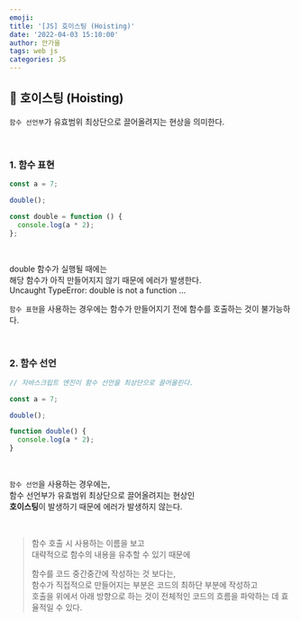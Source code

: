```yaml
---
emoji:
title: '[JS] 호이스팅 (Hoisting)'
date: '2022-04-03 15:10:00'
author: 안가을
tags: web js
categories: JS
---
```


## 💙 호이스팅 (Hoisting)

`함수 선언부`가 유효범위 최상단으로 끌어올려지는 현상을 의미한다.

<br />

### 1. 함수 표현

```js
const a = 7;

double();

const double = function () {
  console.log(a * 2);
};
```

<br />

double 함수가 실행될 때에는<br />
해당 함수가 아직 만들어지지 않기 때문에 에러가 발생한다.<br />
Uncaught TypeError: double is not a function ...

`함수 표현`을 사용하는 경우에는 함수가 만들어지기 전에 함수를 호출하는 것이 불가능하다.

<br />

### 2. 함수 선언

```js
// 자바스크립트 엔진이 함수 선언을 최상단으로 끌어올린다.

const a = 7;

double();

function double() {
  console.log(a * 2);
}
```

<br />

`함수 선언`을 사용하는 경우에는, <br />
함수 선언부가 유효범위 최상단으로 끌어올려지는 현상인 <br />
**호이스팅**이 발생하기 때문에 에러가 발생하지 않는다.

<br />

> 함수 호출 시 사용하는 이름을 보고<br />
> 대략적으로 함수의 내용을 유추할 수 있기 때문에<br />
>
> 함수를 코드 중간중간에 작성하는 것 보다는,<br />
> 함수가 직접적으로 만들어지는 부분은 코드의 최하단 부분에 작성하고<br />
> 호출을 위에서 아래 방향으로 하는 것이 전체적인 코드의 흐름을 파악하는 데 효율적일 수 있다.

```toc

```
